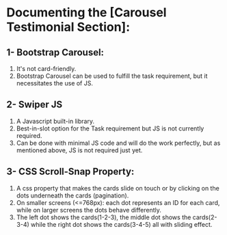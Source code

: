 # Documenting the [Carousel Testimonial Section]:
## 1- Bootstrap Carousel: 
1) It's not card-friendly.
2) Bootstrap Carousel can be used to fulfill the task requirement, but it necessitates  the use of JS.
## 2- Swiper JS
1) A Javascript built-in library.
2) Best-in-slot option for the Task requirement but JS is not currently required.
3) Can be done with minimal JS code and will do the work perfectly, but as mentioned above, JS is not required just yet.
## 3- CSS Scroll-Snap Property:
1) A css property that makes the cards slide on touch or by clicking on the dots underneath the cards (pagination).
2)  On smaller screens (<=768px): each dot represents an ID for each card, while on larger screens the dots behave differently.
3)  The left dot shows the cards(1-2-3), the middle dot shows the cards(2-3-4) while the right dot shows the cards(3-4-5) all with sliding effect.
